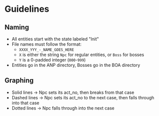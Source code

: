 # Guidelines

## Naming
- All entities start with the state labeled "Init"
- File names must follow the format:
	- `XXXX_YYY_-_NAME_GOES_HERE`
	- `X` is either the string `Npc` for regular entities, or `Boss` for bosses
	- `Y` is a 0-padded integer (`000`-`999`)
- Entities go in the ANP directory, Bosses go in the BOA directory

## Graphing
- Solid lines -> Npc sets its act_no, then breaks from that case
- Dashed lines -> Npc sets its act_no to the next case, then falls through into that case
- Dotted lines -> Npc falls through into the next case
